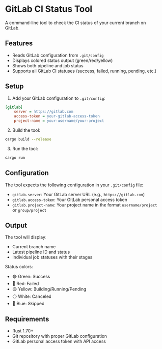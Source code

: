 # GitLab CI Status Tool

A command-line tool to check the CI status of your current branch on GitLab.

## Features

- Reads GitLab configuration from `.git/config`
- Displays colored status output (green/red/yellow)
- Shows both pipeline and job status
- Supports all GitLab CI statuses (success, failed, running, pending, etc.)

## Setup

1. Add your GitLab configuration to `.git/config`:

```ini
[gitlab]
    server = https://gitlab.com
    access-token = your-gitlab-access-token
    project-name = your-username/your-project
```

2. Build the tool:

```bash
cargo build --release
```

3. Run the tool:

```bash
cargo run
```

## Configuration

The tool expects the following configuration in your `.git/config` file:

- `gitlab.server`: Your GitLab server URL (e.g., `https://gitlab.com`)
- `gitlab.access-token`: Your GitLab personal access token
- `gitlab.project-name`: Your project name in the format `username/project` or `group/project`

## Output

The tool will display:
- Current branch name
- Latest pipeline ID and status
- Individual job statuses with their stages

Status colors:
- 🟢 Green: Success
- 🔴 Red: Failed
- 🟡 Yellow: Building/Running/Pending
- ⚪ White: Canceled
- 🔵 Blue: Skipped

## Requirements

- Rust 1.70+
- Git repository with proper GitLab configuration
- GitLab personal access token with API access 